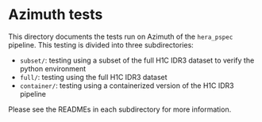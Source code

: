 # Azimuth tests

This directory documents the tests run on Azimuth of the `hera_pspec` pipeline.  This testing is divided into three subdirectories:

-  `subset/`: testing using a subset of the full H1C IDR3 dataset to verify the python environment
-  `full/`: testing using the full H1C IDR3 dataset
-  `container/`: testing using a containerized version of the H1C IDR3 pipeline

Please see the READMEs in each subdirectory for more information.
